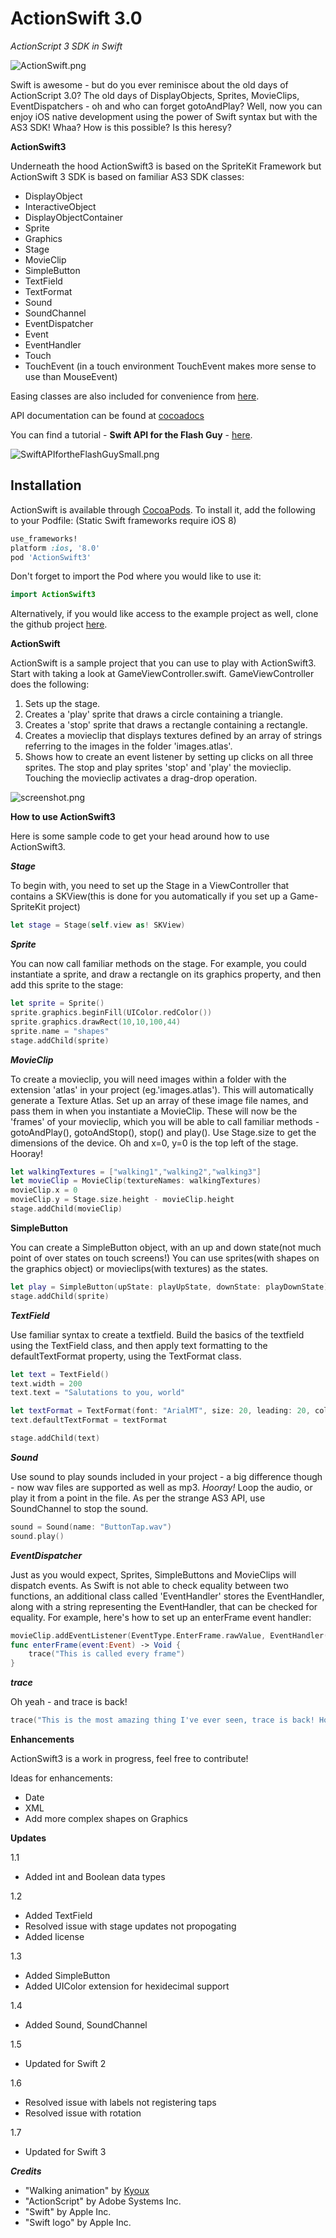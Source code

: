 # ActionSwift 3.0
*ActionScript 3 SDK in Swift*

![ActionSwift.png](ActionSwift.png)

Swift is awesome - but do you ever reminisce about the old days of ActionScript 3.0? The old days of DisplayObjects, Sprites, MovieClips, EventDispatchers - oh and who can forget gotoAndPlay? Well, now you can enjoy iOS native development using the power of Swift syntax but with the AS3 SDK! Whaa? How is this possible? Is this heresy?

**ActionSwift3**

Underneath the hood ActionSwift3 is based on the SpriteKit Framework but ActionSwift 3 SDK is based on familiar AS3 SDK classes:

*   DisplayObject
*   InteractiveObject
*   DisplayObjectContainer
*   Sprite
*   Graphics
*   Stage
*   MovieClip
*   SimpleButton
*   TextField
*   TextFormat
*   Sound
*   SoundChannel
*   EventDispatcher
*   Event
*   EventHandler
*   Touch
*   TouchEvent (in a touch environment TouchEvent makes more sense to use than MouseEvent)

Easing classes are also included for convenience from [here](https://github.com/craiggrummitt/SpriteKitEasingSwift).

API documentation can be found at [cocoadocs](http://cocoadocs.org/docsets/ActionSwift3/)

You can find a tutorial - **Swift API for the Flash Guy** - [here](https://craiggrummitt.wordpress.com/2015/08/11/swift-api-for-the-flash-guy/).

![SwiftAPIfortheFlashGuySmall.png](SwiftAPIfortheFlashGuySmall.png)


## Installation

ActionSwift is available through [CocoaPods](https://cocoapods.org/pods/ActionSwift3). To install
it, add the following to your Podfile: (Static Swift frameworks require iOS 8)

```ruby
use_frameworks!
platform :ios, '8.0'
pod 'ActionSwift3'
```

Don't forget to import the Pod where you would like to use it:

```Swift
import ActionSwift3
```

Alternatively, if you would like access to the example project as well, clone the github project [here](https://github.com/craiggrummitt/ActionSwift3).

**ActionSwift**

ActionSwift is a sample project that you can use to play with ActionSwift3. Start with taking a look at GameViewController.swift. GameViewController does the following:

1. Sets up the stage.
2. Creates a 'play' sprite that draws a circle containing a triangle.
3. Creates a 'stop' sprite that draws a rectangle containing a rectangle.
4. Creates a movieclip that displays textures defined by an array of strings referring to the images in the folder 'images.atlas'. 
5. Shows how to create an event listener by setting up clicks on all three sprites. The stop and play sprites 'stop' and 'play' the movieclip. Touching the movieclip activates a drag-drop operation.

![screenshot.png](screenshot.png)

**How to use ActionSwift3**

Here is some sample code to get your head around how to use ActionSwift3.

***Stage***

To begin with, you need to set up the Stage in a ViewController that contains a SKView(this is done for you automatically if you set up a Game-SpriteKit project)

```Swift
let stage = Stage(self.view as! SKView)
```

***Sprite***

You can now call familiar methods on the stage. For example, you could instantiate a sprite, and draw a rectangle on its graphics property, and then add this sprite to the stage:

```Swift
let sprite = Sprite()
sprite.graphics.beginFill(UIColor.redColor())
sprite.graphics.drawRect(10,10,100,44)
sprite.name = "shapes"
stage.addChild(sprite)
```

***MovieClip***

To create a movieclip, you will need images within a folder with the extension 'atlas' in your project (eg.'images.atlas'). This will automatically generate a Texture Atlas. Set up an array of these image file names, and pass them in when you instantiate a MovieClip. These will now be the 'frames' of your movieclip, which you will be able to call familiar methods - gotoAndPlay(), gotoAndStop(), stop() and play(). Use Stage.size to get the dimensions of the device. Oh and x=0, y=0 is the top left of the stage. Hooray!

```Swift
let walkingTextures = ["walking1","walking2","walking3"]
let movieClip = MovieClip(textureNames: walkingTextures)
movieClip.x = 0
movieClip.y = Stage.size.height - movieClip.height
stage.addChild(movieClip)
```

**SimpleButton**

You can create a SimpleButton object, with an up and down state(not much point of over states on touch screens!) You can use sprites(with shapes on the graphics object) or movieclips(with textures) as the states.

```Swift
let play = SimpleButton(upState: playUpState, downState: playDownState)
stage.addChild(sprite)
```

***TextField***

Use familiar syntax to create a textfield. Build the basics of the textfield using the TextField class, and then apply text formatting to the defaultTextFormat property, using the TextFormat class.

```Swift
let text = TextField()
text.width = 200
text.text = "Salutations to you, world"

let textFormat = TextFormat(font: "ArialMT", size: 20, leading: 20, color: UIColor.blackColor(), align:.Center)
text.defaultTextFormat = textFormat

stage.addChild(text)
```

***Sound***

Use sound to play sounds included in your project - a big difference though - now wav files are supported as well as mp3. *Hooray!* Loop the audio, or play it from a point in the file. As per the strange AS3 API, use SoundChannel to stop the sound.

```Swift
sound = Sound(name: "ButtonTap.wav")
sound.play()
```

***EventDispatcher***

Just as you would expect, Sprites, SimpleButtons and MovieClips will dispatch events. As Swift is not able to check equality between two functions, an additional class called 'EventHandler' stores the EventHandler, along with a string representing the EventHandler, that can be checked for equality. For example, here's how to set up an enterFrame event handler:

```Swift
movieClip.addEventListener(EventType.EnterFrame.rawValue, EventHandler(enterFrame, "enterFrame"))
func enterFrame(event:Event) -> Void {
    trace("This is called every frame")
}
```

***trace***

Oh yeah - and trace is back!

```Swift
trace("This is the most amazing thing I've ever seen, trace is back! How did they do this?")
```

**Enhancements**

ActionSwift3 is a work in progress, feel free to contribute! 

Ideas for enhancements:

*   Date
*   XML
*   Add more complex shapes on Graphics

**Updates**

1.1
*   Added int and Boolean data types

1.2
*   Added TextField
*   Resolved issue with stage updates not propogating
*   Added license

1.3
*   Added SimpleButton
*   Added UIColor extension for hexidecimal support

1.4
*   Added Sound, SoundChannel

1.5
*	Updated for Swift 2

1.6
*   Resolved issue with labels not registering taps
*   Resolved issue with rotation

1.7 
*   Updated for Swift 3

***Credits***

*   "Walking animation" by [Kyoux](http://kyoux.deviantart.com/)
*   "ActionScript" by Adobe Systems Inc.
*   "Swift" by Apple Inc.
*   "Swift logo" by Apple Inc.